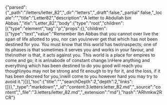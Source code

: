 {"parsed":{"_path":"/letters/letter_82","_dir":"letters","_draft":false,"_partial":false,"_locale":"","title":"Letter82","description":"A letter to Abdullah bin Abbas.","itle":"Letter_82","body":{"type":"root","children":[{"type":"element","tag":"p","props":{},"children":[{"type":"text","value":"Remember Ibn Abbas that you cannot over live the span of life allotted to you, nor can you\never get that which has not been destined for you. You must know that this world has two\naspects; one of its phases is that sometimes it serves you and works in your favour, and the\nother is that, it acts against you. This world is a place for empires to come and go; it is an\nabode of constant change.\nHere anything and everything which has been destined to do you good will reach you though\nyou may not be strong and fit enough to try for it, and the loss, if it has been decreed for you,\nwill come to you however hard you may try to avoid it."}]}],"toc":{"title":"","searchDepth":2,"depth":2,"links":[]}},"_type":"markdown","_id":"content:3.letters:letter_82.md","_source":"content","_file":"3.letters/letter_82.md","_extension":"md"},"hash":"ARhmkw2RCR"}